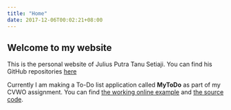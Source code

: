 ```yaml
---
title: "Home"
date: 2017-12-06T00:02:21+08:00
---
```


## Welcome to my website

This is the personal website of Julius Putra Tanu Setiaji. You can find his GitHub repositories [here](https://github.com/indocomsoft)

Currently I am making a To-Do list application called **MyToDo** as part of my CVWO assignment. You can find [the working online example](http://cvwo.indocomsoft.com/) and [the source code](https://github.com/indocomsoft/cvwo-assignment-2017).